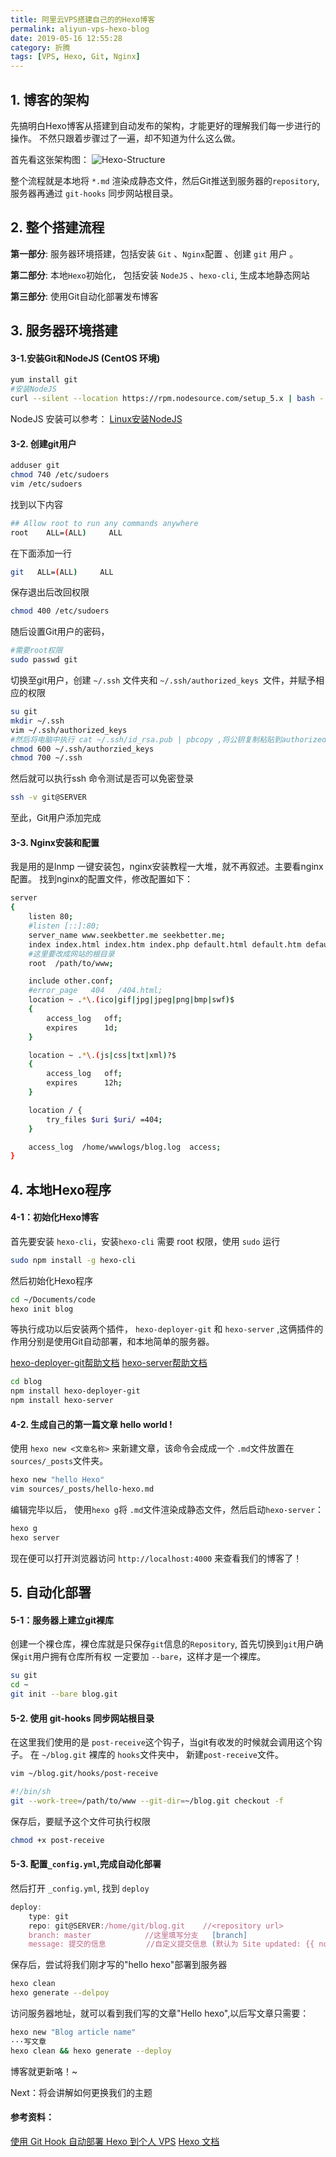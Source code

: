 ```yaml
---
title: 阿里云VPS搭建自己的的Hexo博客
permalink: aliyun-vps-hexo-blog
date: 2019-05-16 12:55:28
category: 折腾
tags: [VPS, Hexo, Git, Nginx]
---
```


## 1. 博客的架构
先搞明白Hexo博客从搭建到自动发布的架构，才能更好的理解我们每一步进行的操作。
不然只跟着步骤过了一遍，却不知道为什么这么做。

首先看这张架构图：
![Hexo-Structure](../assets/images/hexo_structure.png)

整个流程就是本地将 `*.md` 渲染成静态文件，然后Git推送到服务器的`repository`,服务器再通过 `git-hooks` 同步网站根目录。

<!-- more -->

## 2. 整个搭建流程

**第一部分**: 服务器环境搭建，包括安装 `Git` 、`Nginx`配置 、创建 `git` 用户 。

**第二部分**: 本地`Hexo`初始化， 包括安装 `NodeJS` 、`hexo-cli`, 生成本地静态网站

**第三部分**: 使用Git自动化部署发布博客

## 3. 服务器环境搭建

#### 3-1.安装Git和NodeJS (CentOS 环境)

```sh
yum install git
#安装NodeJS
curl --silent --location https://rpm.nodesource.com/setup_5.x | bash -
```

NodeJS 安装可以参考： [Linux安装NodeJS](https://nodejs.org/en/download/package-manager)

#### 3-2. 创建git用户

```sh
adduser git
chmod 740 /etc/sudoers
vim /etc/sudoers
```

找到以下内容

```sh
## Allow root to run any commands anywhere
root    ALL=(ALL)     ALL
```

在下面添加一行

```sh
git   ALL=(ALL)     ALL
```

保存退出后改回权限

```sh
chmod 400 /etc/sudoers
```

随后设置Git用户的密码，

```sh
#需要root权限
sudo passwd git
```

切换至git用户，创建 `~/.ssh` 文件夹和 `~/.ssh/authorized_keys `文件，并赋予相应的权限

```sh
su git
mkdir ~/.ssh
vim ~/.ssh/authorized_keys
#然后将电脑中执行 cat ~/.ssh/id_rsa.pub | pbcopy ,将公钥复制粘贴到authorized_keys
chmod 600 ~/.ssh/authorzied_keys
chmod 700 ~/.ssh
```

然后就可以执行ssh 命令测试是否可以免密登录

```sh
ssh -v git@SERVER
```

至此，Git用户添加完成

#### 3-3. Nginx安装和配置
我是用的是lnmp 一键安装包，nginx安装教程一大堆，就不再叙述。主要看nginx配置。
找到nginx的配置文件，修改配置如下：

```sh
server
{
    listen 80;
    #listen [::]:80;
    server_name www.seekbetter.me seekbetter.me;
    index index.html index.htm index.php default.html default.htm default.php;
    #这里要改成网站的根目录
    root  /path/to/www;  

    include other.conf;
    #error_page   404   /404.html;
    location ~ .*\.(ico|gif|jpg|jpeg|png|bmp|swf)$
    {
        access_log   off;
        expires      1d;
    }

    location ~ .*\.(js|css|txt|xml)?$
    {
        access_log   off;
        expires      12h;
    }

    location / {
        try_files $uri $uri/ =404;
    }

    access_log  /home/wwwlogs/blog.log  access;
}
```

## 4. 本地Hexo程序

#### 4-1：初始化Hexo博客

首先要安装 `hexo-cli`，安装`hexo-cli` 需要 root 权限，使用 `sudo` 运行

```sh
sudo npm install -g hexo-cli
```
然后初始化Hexo程序

```sh
cd ~/Documents/code
hexo init blog
```
等执行成功以后安装两个插件， `hexo-deployer-git` 和 `hexo-server` ,这俩插件的作用分别是使用Git自动部署，和本地简单的服务器。

[hexo-deployer-git帮助文档](https://github.com/hexojs/hexo-deployer-git)
[hexo-server帮助文档](https://hexo.io/zh-cn/docs/server.html)

```sh
cd blog
npm install hexo-deployer-git
npm install hexo-server
```
#### 4-2. 生成自己的第一篇文章 hello world !
使用 `hexo new <文章名称>` 来新建文章，该命令会成成一个 `.md`文件放置在 `sources/_posts`文件夹。
```sh
hexo new "hello Hexo"
vim sources/_posts/hello-hexo.md
```
编辑完毕以后， 使用`hexo g`将 `.md`文件渲染成静态文件，然后启动`hexo-server`：
```sh
hexo g
hexo server
```
现在便可以打开浏览器访问 `http://localhost:4000` 来查看我们的博客了！

## 5. 自动化部署

#### 5-1：服务器上建立git裸库

创建一个裸仓库，裸仓库就是只保存`git`信息的`Repository`, 首先切换到`git`用户确保`git`用户拥有仓库所有权
一定要加 `--bare`，这样才是一个裸库。

```sh
su git
cd ~
git init --bare blog.git
```

#### 5-2. 使用 git-hooks 同步网站根目录
在这里我们使用的是 `post-receive`这个钩子，当git有收发的时候就会调用这个钩子。 在 `~/blog.git` 裸库的 `hooks`文件夹中，
新建`post-receive`文件。
```sh
vim ~/blog.git/hooks/post-receive

#!/bin/sh
git --work-tree=/path/to/www --git-dir=~/blog.git checkout -f
```
保存后，要赋予这个文件可执行权限
```sh
chmod +x post-receive
```
#### 5-3. 配置`_config.yml`,完成自动化部署

然后打开 `_config.yml`, 找到 `deploy`

```javascript
deploy:
	type: git
	repo: git@SERVER:/home/git/blog.git    //<repository url>
    branch: master            //这里填写分支   [branch]
    message: 提交的信息         //自定义提交信息 (默认为 Site updated: {{ now('YYYY-MM-DD HH:mm:ss') }})
```

保存后，尝试将我们刚才写的"hello hexo"部署到服务器

```sh
hexo clean
hexo generate --delpoy
```

访问服务器地址，就可以看到我们写的文章"Hello hexo",以后写文章只需要：
```sh
hexo new "Blog article name"
···写文章
hexo clean && hexo generate --deploy
```
博客就更新咯！~

Next：将会讲解如何更换我们的主题

#### 参考资料：

[使用 Git Hook 自动部署 Hexo 到个人 VPS](http://www.swiftyper.com/2016/04/17/deploy-hexo-with-git-hook/)
[Hexo 文档](https://hexo.io/zh-cn/docs/)

